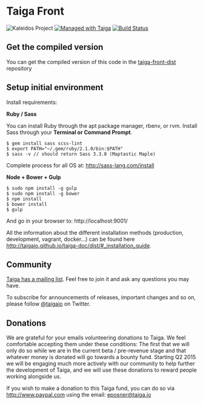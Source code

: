 # Taiga Front #

![Kaleidos Project](http://kaleidos.net/static/img/badge.png "Kaleidos Project")
[![Managed with Taiga](https://taiga.io/media/support/attachments/article-22/banner-gh.png)](https://taiga.io "Managed with Taiga")
[![Build Status](https://travis-ci.org/taigaio/taiga-front.svg?branch=public-header-bar)](https://travis-ci.org/taigaio/taiga-front)

## Get the compiled version ##

You can get the compiled version of this code in the
[taiga-front-dist](http://github.com/taigaio/taiga-front-dist) repository

## Setup initial environment ##

Install requirements:

**Ruby / Sass**

You can install Ruby through the apt package manager, rbenv, or rvm.
Install Sass through your **Terminal or Command Prompt**.

```
$ gem install sass scss-lint
$ export PATH="~/.gem/ruby/2.1.0/bin:$PATH"
$ sass -v // should return Sass 3.3.8 (Maptastic Maple)
```

Complete process for all OS at: http://sass-lang.com/install

**Node + Bower + Gulp**

```
$ sudo npm install -g gulp
$ sudo npm install -g bower
$ npm install
$ bower install
$ gulp
```

And go in your browser to: http://localhost:9001/

All the information about the different installation methods (production, development, vagrant, docker...) can be found here http://taigaio.github.io/taiga-doc/dist/#_installation_guide. 

## Community ##

[Taiga has a mailing list](http://groups.google.com/d/forum/taigaio). Feel free to join it and ask any questions you may have.

To subscribe for announcements of releases, important changes and so on, please follow [@taigaio](https://twitter.com/taigaio) on Twitter.

## Donations ##

We are grateful for your emails volunteering donations to Taiga. We feel comfortable accepting them under these conditions: The first that we will only do so while we are in the current beta / pre-revenue stage and that whatever money is donated will go towards a bounty fund. Starting Q2 2015 we will be engaging much more actively with our community to help further the development of Taiga, and we will use these donations to reward people working alongside us.

If you wish to make a donation to this Taiga fund, you can do so via http://www.paypal.com using the email: eposner@taiga.io

